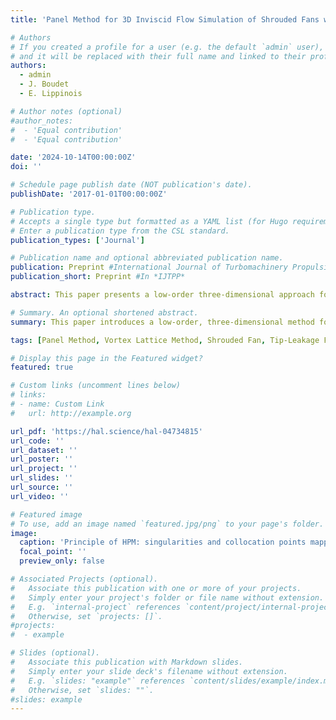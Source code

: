 ```yaml
---
title: 'Panel Method for 3D Inviscid Flow Simulation of Shrouded Fans with Tip-Leakage Flow'

# Authors
# If you created a profile for a user (e.g. the default `admin` user), write the username (folder name) here
# and it will be replaced with their full name and linked to their profile.
authors:
  - admin
  - J. Boudet
  - E. Lippinois

# Author notes (optional)
#author_notes:
#  - 'Equal contribution'
#  - 'Equal contribution'

date: '2024-10-14T00:00:00Z'
doi: ''

# Schedule page publish date (NOT publication's date).
publishDate: '2017-01-01T00:00:00Z'

# Publication type.
# Accepts a single type but formatted as a YAML list (for Hugo requirements).
# Enter a publication type from the CSL standard.
publication_types: ['Journal']

# Publication name and optional abbreviated publication name.
publication: Preprint #International Journal of Turbomachinery Propulsion and Power
publication_short: Preprint #In *IJTPP*

abstract: This paper presents a low-order three-dimensional approach for predicting the inviscid flow around shrouded fans. The method is suitable for early design stages and allows a broad exploration of design possibilities at minimal cost. It combines the vortex lattice method with the panel method by using a mixed boundary condition. In addition, it models the tip-leakage flow using an iterative algorithm. First, the verification of the approach is carried out on a shrouded fan configuration. The wake length is a decisive parameter for ensuring correct flow deflection in shrouded applications. A periodicity condition is introduced and validated, which reduces the computational and memory requirements. On average, the calculations take less than one minute in real time. The approach is validated on the same shrouded fan configuration. A good agreement is obtained with RANS concerning the mean flow and the tip-leakage flow characteristics. Sensitivity to the mass flow rate is also fairly well predicted, although discrepancies develop at lower mass flow rates.

# Summary. An optional shortened abstract.
summary: This paper introduces a low-order, three-dimensional method for predicting inviscid flow around shrouded fans, aimed at early-stage design. By combining the vortex lattice and panel methods with a mixed boundary condition, it allows efficient exploration of design options. The method also models tip-leakage flow through an iterative algorithm. A periodicity condition is validated, reducing computational demand, with calculations completed in under a minute. The method agrees well with RANS for mean flow and tip-leakage characteristics, though some discrepancies arise at lower mass flow rates.

tags: [Panel Method, Vortex Lattice Method, Shrouded Fan, Tip-Leakage Flow]

# Display this page in the Featured widget?
featured: true

# Custom links (uncomment lines below)
# links:
# - name: Custom Link
#   url: http://example.org

url_pdf: 'https://hal.science/hal-04734815'
url_code: ''
url_dataset: ''
url_poster: ''
url_project: ''
url_slides: ''
url_source: ''
url_video: ''

# Featured image
# To use, add an image named `featured.jpg/png` to your page's folder.
image:
  caption: 'Principle of HPM: singularities and collocation points mapping.'
  focal_point: ''
  preview_only: false

# Associated Projects (optional).
#   Associate this publication with one or more of your projects.
#   Simply enter your project's folder or file name without extension.
#   E.g. `internal-project` references `content/project/internal-project/index.md`.
#   Otherwise, set `projects: []`.
#projects:
#  - example

# Slides (optional).
#   Associate this publication with Markdown slides.
#   Simply enter your slide deck's filename without extension.
#   E.g. `slides: "example"` references `content/slides/example/index.md`.
#   Otherwise, set `slides: ""`.
#slides: example
---
```


